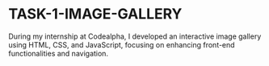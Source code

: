 # TASK-1-IMAGE-GALLERY
During my internship at Codealpha, I developed an interactive image gallery using HTML, CSS, and JavaScript, focusing on enhancing front-end functionalities and navigation.
